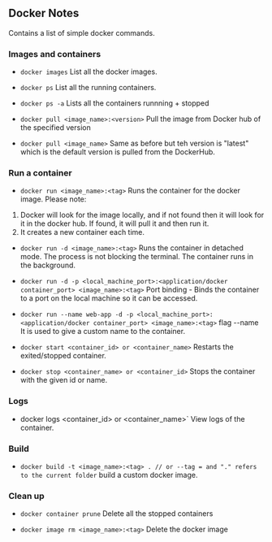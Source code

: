 ## Docker Notes
Contains a list of simple docker commands.

### Images and containers
- `docker images`
List all the docker images.

- `docker ps`
List all the running containers.

- `docker ps -a`
Lists all the containers runnning + stopped

- `docker pull <image_name>:<version>`
Pull the image from Docker hub of the specified version

- `docker pull <image_name>`
Same as before but teh version is "latest" which is the default version is pulled from the DockerHub.

### Run a container
- `docker run <image_name>:<tag>`
Runs the container for the docker image.
Please note: 
1. Docker will look for the image locally, and if not found then it will look for it in the docker hub. If found, it will pull it and then run it.
2. It creates a new container each time.

- `docker run -d <image_name>:<tag>`
Runs the container in detached mode. The process is not blocking the terminal. The container runs in the background.

- `docker run -d -p <local_machine_port>:<application/docker container_port> <image_name>:<tag>`
Port binding - Binds the container to a port on the local machine so it can be accessed.

- `docker run --name web-app -d -p <local_machine_port>:<application/docker container_port> <image_name>:<tag>`
flag --name <name>
It is used to give a custom name to the container.

- `docker start <container_id> or <container_name>`
Restarts the exited/stopped container.

- `docker stop <container_name> or <container_id>`
Stops the container with the given id or name.

### Logs
- docker logs <container_id> or <container_name>`
View logs of the container.

### Build
- `docker build -t <image_name>:<tag> . // or --tag = and "." refers to the current folder`
build a custom docker image.

### Clean up
- `docker container prune`
Delete all the stopped containers

- `docker image rm <image_name>:<tag>`
Delete the docker image
